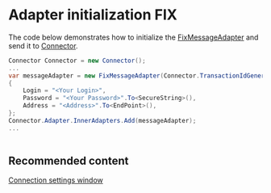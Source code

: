 # Adapter initialization FIX

The code below demonstrates how to initialize the [FixMessageAdapter](xref:StockSharp.Fix.FixMessageAdapter) and send it to [Connector](xref:StockSharp.Algo.Connector).

```cs
Connector Connector = new Connector();				
...				
var messageAdapter = new FixMessageAdapter(Connector.TransactionIdGenerator)
{
    Login = "<Your Login>",
    Password = "<Your Password>".To<SecureString>(),
	Address = "<Address>".To<EndPoint>(),
};
Connector.Adapter.InnerAdapters.Add(messageAdapter);
...	
							
```

## Recommended content

[Connection settings window](API_UI_ConnectorWindow.md)
